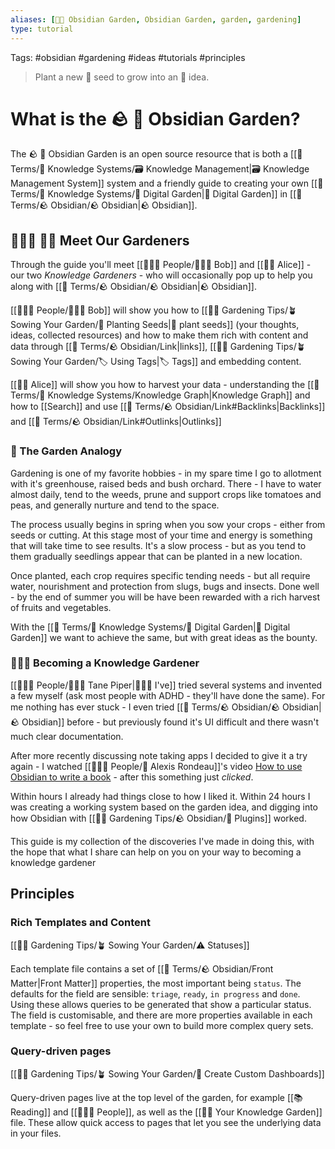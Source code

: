 ```yaml
---
aliases: [💎🌳 Obsidian Garden, Obsidian Garden, garden, gardening]
type: tutorial
---
```

Tags: #obsidian #gardening #ideas #tutorials #principles

> Plant a new 🌱 seed to grow into an 🌺 idea.

# What is the 🪨 🌳 Obsidian Garden?
The 🪨  🌳 Obsidian Garden is an open source resource that is both a [[📇 Terms/🧠 Knowledge Systems/🗃 Knowledge Management|🗃 Knowledge Management System]] system and a friendly guide to creating your own [[📇 Terms/🧠 Knowledge Systems/🌳 Digital Garden|🌳 Digital Garden]] in  [[📇 Terms/🪨 Obsidian/🪨 Obsidian|🪨 Obsidian]].

## 👨🏻‍🌾 👩‍🌾 Meet Our Gardeners

Through the guide you'll meet [[👨‍👧‍👦 People/👨🏻‍🌾 Bob]] and [[👩‍🌾 Alice]] - our two *Knowledge Gardeners* - who will occasionally pop up to help you along with [[📇 Terms/🪨 Obsidian/🪨 Obsidian|🪨 Obsidian]].

[[👨‍👧‍👦 People/👨🏻‍🌾 Bob]] will show you how to [[👩‍🌾 Gardening Tips/🪴 Sowing Your Garden/🌱 Planting Seeds|🌱 plant seeds]] (your thoughts, ideas, collected resources) and how to make them rich with content and data through [[📇 Terms/🪨 Obsidian/Link|links]], [[👩‍🌾 Gardening Tips/🪴 Sowing Your Garden/🏷 Using Tags|🏷 Tags]] and embedding content.

[[👩‍🌾 Alice]] will show you how to harvest your data - understanding the [[📇 Terms/🧠 Knowledge Systems/Knowledge Graph|Knowledge Graph]] and how to [[Search]] and use [[📇 Terms/🪨 Obsidian/Link#Backlinks|Backlinks]] and [[📇 Terms/🪨 Obsidian/Link#Outlinks|Outlinks]]

### 🌺 The Garden Analogy
Gardening is one of my favorite hobbies - in my spare time I go to allotment with it's greenhouse, raised beds and bush orchard. There - I have to water almost daily, tend to the weeds, prune and support crops like tomatoes and peas, and generally nurture and tend to the space.

The process usually begins in spring when you sow your crops - either from seeds or cutting. At this stage most of your time and energy is something that will take time to see results.  It's a slow process - but as you tend to them gradually seedlings appear that can be planted in a new location.

Once planted, each crop requires specific tending needs - but all require water, nourishment and protection from slugs, bugs and insects.  Done well - by the end of summer you will be have been rewarded with a rich harvest of fruits and vegetables.

With the [[📇 Terms/🧠 Knowledge Systems/🌳 Digital Garden|🌳 Digital Garden]] we want to achieve the same, but with great ideas as the bounty.

### 🧑🏻‍💻 Becoming a Knowledge Gardener
[[👨‍👧‍👦 People/🧑🏻‍💻 Tane Piper|🧑🏻‍💻 I've]] tried several systems and invented a few myself (ask most people with ADHD - they'll have done the same). For me nothing has ever stuck - I even tried [[📇 Terms/🪨 Obsidian/🪨 Obsidian|🪨 Obsidian]] before - but previously found it's UI difficult and there wasn't much clear documentation.

After more recently discussing note taking apps I decided to give it a try again - I watched [[👨‍👧‍👦 People/👤 Alexis Rondeau]]'s video [How to use Obsidian to write a book](https://www.youtube.com/watch?v=pP4AeGY2mz4) - after this something just *clicked*.  

Within hours I already had things close to how I liked it. Within 24 hours I was creating a working system based on the garden idea, and digging into how Obsidian with [[👩‍🌾 Gardening Tips/🪨 Obsidian/🔌 Plugins]] worked.

This guide is my collection of the discoveries I've made in doing this, with the hope that what I share can help on you on your way to becoming a knowledge gardener

## Principles

### Rich Templates and Content
[[👩‍🌾 Gardening Tips/🪴 Sowing Your Garden/⚠️ Statuses]]

Each template file contains a set of [[📇 Terms/🪨 Obsidian/Front Matter|Front Matter]] properties, the most important being `status`.  The defaults for the field are sensible: `triage`, `ready`, `in progress` and `done`.  Using these allows queries to be generated that show a particular status.  The field is customisable, and there are more properties available in each template - so feel free to use your own to build more complex query sets.

### Query-driven pages
[[👩‍🌾 Gardening Tips/🪴 Sowing Your Garden/🎯  Create Custom Dashboards]]

Query-driven pages live at the top level of the garden, for example [[📚 Reading]] and [[👨‍👧‍👦 People]], as well as the [[👩‍🌾 Your Knowledge Garden]] file. These allow quick access to pages that let you see the underlying data in your files.
